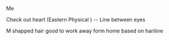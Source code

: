 

Me

Check out heart (Eastern Physical ) -- Line between eyes

M shapped hair good to work away form home based on hariline 





